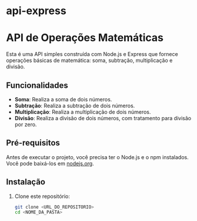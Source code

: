 # api-express

# API de Operações Matemáticas

Esta é uma API simples construída com Node.js e Express que fornece operações básicas de matemática: soma, subtração, multiplicação e divisão.

## Funcionalidades

- **Soma**: Realiza a soma de dois números.
- **Subtração**: Realiza a subtração de dois números.
- **Multiplicação**: Realiza a multiplicação de dois números.
- **Divisão**: Realiza a divisão de dois números, com tratamento para divisão por zero.

## Pré-requisitos

Antes de executar o projeto, você precisa ter o Node.js e o npm instalados. Você pode baixá-los em [nodejs.org](https://nodejs.org/).

## Instalação

1. Clone este repositório:
   ```bash
   git clone <URL_DO_REPOSITORIO>
   cd <NOME_DA_PASTA>

